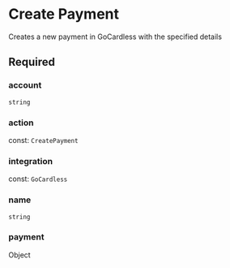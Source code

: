 # Create Payment

Creates a new payment in GoCardless with the specified details

## Required

### account

`string`

### action

const: `CreatePayment`

### integration

const: `GoCardless`

### name

`string`

### payment

Object
